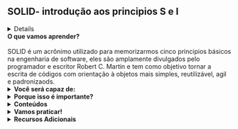 ## SOLID- introdução aos principios S e I

<details>
</details>
  <summary><strong> O que vamos aprender? </strong></summary><br />
 SOLID é um acrônimo utilizado para memorizarmos cinco principios básicos na engenharia de software, eles são amplamente divulgados pelo programador e escritor Robert C. Martin e tem como objetivo tornar a escrita de códigos com orientação à objetos mais simples, reutilizável, agil e padronizaods.  
  
</details>

<details>
  <summary><strong> Você será capaz de: </strong></summary><br />
 - Aplicar o principio da responsabilidade única(single-responsibility principle). </br>
 - Aplicar o principio da segregação de interfacer(interface segregation principle).
  
</details>

<details>
  <summary><strong> Porque isso é importante? </strong></summary><br />
 - asdafwawfawfawf
  
</details>

<details>
  <summary><strong> Conteúdos </strong></summary><br />
 - asdafwawfawfawf
  
</details>

<details>
  <summary><strong> Vamos praticar! </strong></summary><br />
 - asdafwawfawfawf
  
</details>

<details>
  <summary><strong> Recursos Adicionais </strong></summary><br />
 - asdafwawfawfawf
  
</details>

